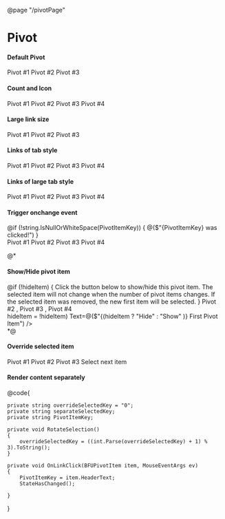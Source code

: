 @page  "/pivotPage"

<h1>Pivot</h1>

<h4>Default Pivot</h4>
<BFUPivot AriaLabel="Basic Pivot Example">
    <BFUPivotItem HeaderText="My Files">
        <BFULabel Style="margin-top:10px">Pivot #1</BFULabel>
    </BFUPivotItem>
    <BFUPivotItem HeaderText="Recent">
        <BFULabel Style="margin-top:10px">Pivot #2</BFULabel>
    </BFUPivotItem>
    <BFUPivotItem HeaderText="Shared with me">
        <BFULabel Style="margin-top:10px">Pivot #3</BFULabel>
    </BFUPivotItem>
</BFUPivot>

<h4>Count and Icon</h4>

<div>
    <BFUPivot AriaLabel="Count and Icon Pivot Example">
        <BFUPivotItem HeaderText="My Files" ItemCount="42" IconName="Emoji2">
            <BFULabel Style="margin-top:10px">Pivot #1</BFULabel>
        </BFUPivotItem>
        <BFUPivotItem ItemCount="23" IconName="Recent">
            <BFULabel Style="margin-top:10px">Pivot #2</BFULabel>
        </BFUPivotItem>
        <BFUPivotItem HeaderText="Placeholder" IconName="Globe">
            <BFULabel Style="margin-top:10px">Pivot #3</BFULabel>
        </BFUPivotItem>
        <BFUPivotItem HeaderText="Shared with me" IconName="Ringer" ItemCount="1">
            <BFULabel Style="margin-top:10px">Pivot #4</BFULabel>
        </BFUPivotItem>
    </BFUPivot>
</div>

<h4>Large link size</h4>
<div>
    <BFUPivot AriaLabel="Large Link Size Pivot Example" LinkSize=PivotLinkSize.Large>
        <BFUPivotItem HeaderText="My Files">
            <BFULabel>Pivot #1</BFULabel>
        </BFUPivotItem>
        <BFUPivotItem HeaderText="Recent">
            <BFULabel>Pivot #2</BFULabel>
        </BFUPivotItem>
        <BFUPivotItem HeaderText="Shared with me">
            <BFULabel>Pivot #3</BFULabel>
        </BFUPivotItem>
    </BFUPivot>
</div>

<h4>Links of tab style</h4>
<div>
    <BFUPivot AriaLabel="Links of Tab Style Pivot Example" LinkFormat=PivotLinkFormat.Tabs>
        <BFUPivotItem HeaderText="Foo">
            <BFULabel>Pivot #1</BFULabel>
        </BFUPivotItem>
        <BFUPivotItem HeaderText="Bar">
            <BFULabel>Pivot #2</BFULabel>
        </BFUPivotItem>
        <BFUPivotItem HeaderText="Bas">
            <BFULabel>Pivot #3</BFULabel>
        </BFUPivotItem>
        <BFUPivotItem HeaderText="Biz">
            <BFULabel>Pivot #4</BFULabel>
        </BFUPivotItem>
    </BFUPivot>
</div>

<h4>Links of large tab style</h4>
<div>
    <BFUPivot AriaLabel="Links of Large Tabs Pivot Example" LinkFormat=PivotLinkFormat.Tabs LinkSize=PivotLinkSize.Large>
        <BFUPivotItem HeaderText="Foo">
            <BFULabel>Pivot #1</BFULabel>
        </BFUPivotItem>
        <BFUPivotItem HeaderText="Bar">
            <BFULabel>Pivot #2</BFULabel>
        </BFUPivotItem>
        <BFUPivotItem HeaderText="Bas">
            <BFULabel>Pivot #3</BFULabel>
        </BFUPivotItem>
        <BFUPivotItem HeaderText="Biz">
            <BFULabel>Pivot #4</BFULabel>
        </BFUPivotItem>
    </BFUPivot>
</div>

<h4>Trigger onchange event</h4>
@if (!string.IsNullOrWhiteSpace(PivotItemKey))
{
    @($"{PivotItemKey} was clicked!")
}
<div>
    <BFUPivot AriaLabel="OnChange Pivot Example"
           LinkSize=PivotLinkSize.Large
           LinkFormat=PivotLinkFormat.Tabs
           OnLinkClick=OnLinkClick>
        <BFUPivotItem HeaderText="Foo">
            <BFULabel>Pivot #1</BFULabel>
        </BFUPivotItem>
        <BFUPivotItem HeaderText="Bar">
            <BFULabel>Pivot #2</BFULabel>
        </BFUPivotItem>
        <BFUPivotItem HeaderText="Bas">
            <BFULabel>Pivot #3</BFULabel>
        </BFUPivotItem>
        <BFUPivotItem HeaderText="Biz">
            <BFULabel>Pivot #4</BFULabel>
        </BFUPivotItem>
    </BFUPivot>
</div>

@*<h4>Show/Hide pivot item</h4>
<div>
    <Pivot AriaLabel="Remove Pivot Example" LinkSize=PivotLinkSize.Large LinkFormat=PivotLinkFormat.Tabs>
        @if (!hideItem)
        {
            <PivotItem HeaderText="Foo" ItemKey="Foo">
                <BFULabel>Click the button below to show/hide this pivot item.</BFULabel>
                <BFULabel>The selected item will not change when the number of pivot items changes.</BFULabel>
                <BFULabel>If the selected item was removed, the new first item will be selected.</BFULabel>
            </PivotItem>
        }
        <PivotItem HeaderText="Bar" ItemKey="Bar">
            <BFULabel>Pivot #2</BFULabel>
        </PivotItem>,
        <PivotItem HeaderText="Bas" ItemKey="Bas">
            <BFULabel>Pivot #3</BFULabel>
        </PivotItem>,
        <PivotItem HeaderText="Biz" ItemKey="Biz">
            <BFULabel>Pivot #4</BFULabel>
        </PivotItem>
    </Pivot>
    <div>
        <BFUDefaultButton AriaLive="AriaLive.Polite"
                       OnClick=@(() => hideItem = !hideItem)
                       Text=@($"{(hideItem ? "Hide" : "Show" )} First Pivot Item") />
    </div>
</div>*@

<h4>Override selected item</h4>
<div>
    <BFUPivot AriaLabel="Override Selected Item Pivot Example" @bind-SelectedKey=overrideSelectedKey>
        <BFUPivotItem HeaderText="My Files" ItemKey="0">
            <BFULabel>Pivot #1</BFULabel>
        </BFUPivotItem>
        <BFUPivotItem HeaderText="Recent" ItemKey="1">
            <BFULabel>Pivot #2</BFULabel>
        </BFUPivotItem>
        <BFUPivotItem HeaderText="Shared with me" ItemKey="2">
            <BFULabel>Pivot #3</BFULabel>
        </BFUPivotItem>
    </BFUPivot>
    <BFUDefaultButton OnClick=RotateSelection>Select next item</BFUDefaultButton>
</div>

<h4>Render content separately</h4>
<div>
    <div role="tabpanel"
         style="
            float: left;
            width: 100px;
            height: @(separateSelectedKey == "squareRed" ? "100px" : "200px");
            background: @(separateSelectedKey == "rectangleGreen" ? "green" : "red")" />
    <BFUPivot AriaLabel="Separately Rendered Content Pivot Example"
           @bind-SelectedKey=separateSelectedKey
           HeadersOnly=true>
        <BFUPivotItem HeaderText="Rectangle red" ItemKey="rectangleRed" />
        <BFUPivotItem HeaderText="Square red" ItemKey="squareRed" />
        <BFUPivotItem HeaderText="Rectangle green" ItemKey="rectangleGreen" />
    </BFUPivot>
</div>

@code{

    private string overrideSelectedKey = "0";
    private string separateSelectedKey;
    private string PivotItemKey;

    private void RotateSelection()
    {
        overrideSelectedKey = ((int.Parse(overrideSelectedKey) + 1) % 3).ToString();
    }

    private void OnLinkClick(BFUPivotItem item, MouseEventArgs ev)
    {
        PivotItemKey = item.HeaderText;
        StateHasChanged();

    }
}